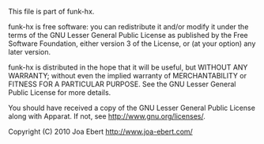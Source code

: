 This file is part of funk-hx.

funk-hx is free software: you can redistribute it and/or modify
it under the terms of the GNU Lesser General Public License as published by
the Free Software Foundation, either version 3 of the License, or
(at your option) any later version.

funk-hx is distributed in the hope that it will be useful,
but WITHOUT ANY WARRANTY; without even the implied warranty of
MERCHANTABILITY or FITNESS FOR A PARTICULAR PURPOSE.  See the
GNU Lesser General Public License for more details.

You should have received a copy of the GNU Lesser General Public License
along with Apparat. If not, see <http://www.gnu.org/licenses/>.

Copyright (C) 2010 Joa Ebert
http://www.joa-ebert.com/